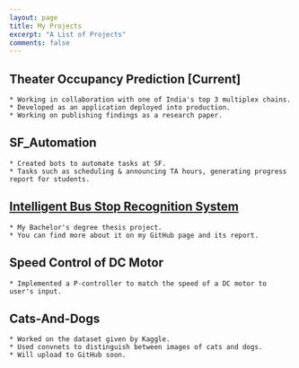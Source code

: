 ```yaml
---
layout: page
title: My Projects
excerpt: "A List of Projects"
comments: false
---
```

## Theater Occupancy Prediction [Current]
    * Working in collaboration with one of India's top 3 multiplex chains.
    * Developed as an application deployed into production.
    * Working on publishing findings as a research paper.

## SF_Automation
    * Created bots to automate tasks at SF.
    * Tasks such as scheduling & announcing TA hours, generating progress report for students. 

## [Intelligent Bus Stop Recognition System](https://github.com/ateexD/Bus-Stop-Recognition-System)
    * My Bachelor's degree thesis project.
    * You can find more about it on my GitHub page and its report.

## Speed Control of DC Motor
    * Implemented a P-controller to match the speed of a DC motor to user's input.

## Cats-And-Dogs
    * Worked on the dataset given by Kaggle.
    * Used convnets to distinguish between images of cats and dogs.
    * Will upload to GitHub soon.